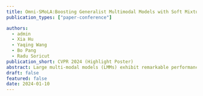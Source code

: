 ```yaml
---
title: Omni-SMoLA:Boosting Generalist Multimodal Models with Soft Mixture of Low-rank Experts
publication_types: ["paper-conference"]

authors:
  - admin
  - Xia Hu
  - Yaqing Wang
  - Bo Pang
  - Radu Soricut
publication_short: CVPR 2024 (Highlight Poster)
abstract: Large multi-modal models (LMMs) exhibit remarkable performance across numerous tasks. However, generalist LMMs often suffer from performance degradation when tuned over a large collection of tasks. Recent research suggests that Mixture of Experts (MoE) architectures are useful for instruction tuning, but for LMMs of parameter size around O(50-100B), the prohibitive cost of replicating and storing the expert models severely limits the number of experts we can use. We propose Omni-SMoLA, an architecture that uses the Soft MoE approach to (softly) mix many multimodal low rank experts, and avoids introducing a significant number of new parameters compared to conventional MoE models. The core intuition here is that the large model provides a foundational backbone, while different lightweight experts residually learn specialized knowledge, either per-modality or multimodally. Extensive experiments demonstrate that the SMoLA approach helps improve the generalist performance across a broad range of generative vision-and-language tasks, achieving new SoTA generalist performance that often matches or outperforms single specialized LMM baselines, as well as new SoTA specialist performance.
draft: false
featured: false
date: 2024-01-10 
---
```

